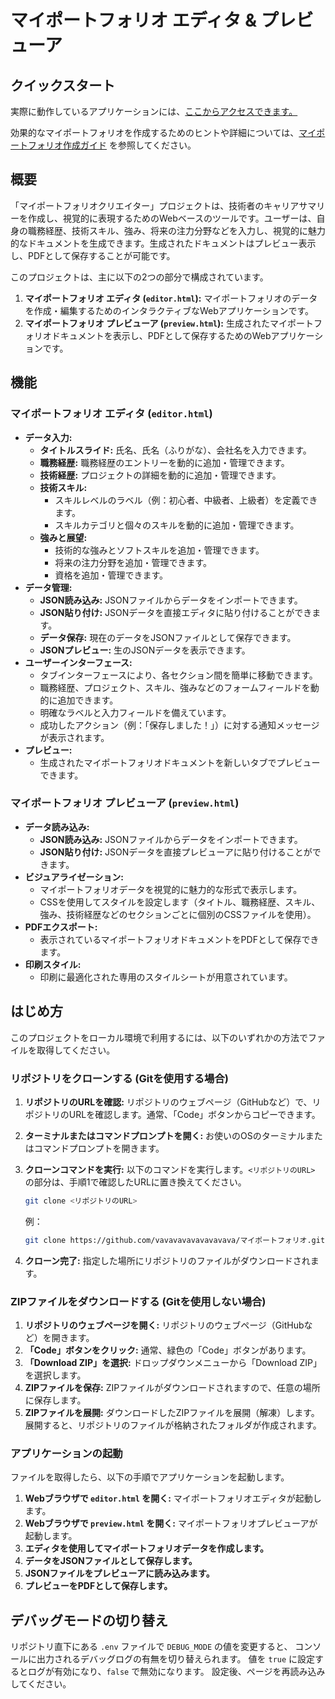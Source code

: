 # マイポートフォリオ エディタ & プレビューア

## クイックスタート

実際に動作しているアプリケーションには、[ここからアクセスできます。](https://vavavavavavavavava.github.io/my-portfolio-creator/)

効果的なマイポートフォリオを作成するためのヒントや詳細については、[マイポートフォリオ作成ガイド](./docs/guide.md) を参照してください。

## 概要

「マイポートフォリオクリエイター」プロジェクトは、技術者のキャリアサマリーを作成し、視覚的に表現するためのWebベースのツールです。ユーザーは、自身の職務経歴、技術スキル、強み、将来の注力分野などを入力し、視覚的に魅力的なドキュメントを生成できます。生成されたドキュメントはプレビュー表示し、PDFとして保存することが可能です。

このプロジェクトは、主に以下の2つの部分で構成されています。

1. **マイポートフォリオ エディタ (`editor.html`):** マイポートフォリオのデータを作成・編集するためのインタラクティブなWebアプリケーションです。
2. **マイポートフォリオ プレビューア (`preview.html`):** 生成されたマイポートフォリオドキュメントを表示し、PDFとして保存するためのWebアプリケーションです。

## 機能

### マイポートフォリオ エディタ (`editor.html`)

* **データ入力:**
  * **タイトルスライド:** 氏名、氏名（ふりがな）、会社名を入力できます。
  * **職務経歴:** 職務経歴のエントリーを動的に追加・管理できます。
  * **技術経歴:** プロジェクトの詳細を動的に追加・管理できます。
  * **技術スキル:**
    * スキルレベルのラベル（例：初心者、中級者、上級者）を定義できます。
    * スキルカテゴリと個々のスキルを動的に追加・管理できます。
  * **強みと展望:**
    * 技術的な強みとソフトスキルを追加・管理できます。
    * 将来の注力分野を追加・管理できます。
    * 資格を追加・管理できます。
* **データ管理:**
  * **JSON読み込み:** JSONファイルからデータをインポートできます。
  * **JSON貼り付け:** JSONデータを直接エディタに貼り付けることができます。
  * **データ保存:** 現在のデータをJSONファイルとして保存できます。
  * **JSONプレビュー:** 生のJSONデータを表示できます。
* **ユーザーインターフェース:**
  * タブインターフェースにより、各セクション間を簡単に移動できます。
  * 職務経歴、プロジェクト、スキル、強みなどのフォームフィールドを動的に追加できます。
  * 明確なラベルと入力フィールドを備えています。
  * 成功したアクション（例：「保存しました！」）に対する通知メッセージが表示されます。
* **プレビュー:**
  * 生成されたマイポートフォリオドキュメントを新しいタブでプレビューできます。
  
### マイポートフォリオ プレビューア (`preview.html`)

* **データ読み込み:**
  * **JSON読み込み:** JSONファイルからデータをインポートできます。
  * **JSON貼り付け:** JSONデータを直接プレビューアに貼り付けることができます。
* **ビジュアライゼーション:**
  * マイポートフォリオデータを視覚的に魅力的な形式で表示します。
  * CSSを使用してスタイルを設定します（タイトル、職務経歴、スキル、強み、技術経歴などのセクションごとに個別のCSSファイルを使用）。
* **PDFエクスポート:**
  * 表示されているマイポートフォリオドキュメントをPDFとして保存できます。
* **印刷スタイル:**
  * 印刷に最適化された専用のスタイルシートが用意されています。

## はじめ方

このプロジェクトをローカル環境で利用するには、以下のいずれかの方法でファイルを取得してください。

### リポジトリをクローンする (Gitを使用する場合)

1. **リポジトリのURLを確認:**  リポジトリのウェブページ（GitHubなど）で、リポジトリのURLを確認します。通常、「Code」ボタンからコピーできます。
2. **ターミナルまたはコマンドプロンプトを開く:**  お使いのOSのターミナルまたはコマンドプロンプトを開きます。
3. **クローンコマンドを実行:** 以下のコマンドを実行します。`<リポジトリのURL>` の部分は、手順1で確認したURLに置き換えてください。

    ```bash
    git clone <リポジトリのURL>
    ```

    例：

    ```bash
    git clone https://github.com/vavavavavavavavava/マイポートフォリオ.git
    ```

4. **クローン完了:**  指定した場所にリポジトリのファイルがダウンロードされます。

### ZIPファイルをダウンロードする (Gitを使用しない場合)

1. **リポジトリのウェブページを開く:**  リポジトリのウェブページ（GitHubなど）を開きます。
2. **「Code」ボタンをクリック:**  通常、緑色の「Code」ボタンがあります。
3. **「Download ZIP」を選択:**  ドロップダウンメニューから「Download ZIP」を選択します。
4. **ZIPファイルを保存:**  ZIPファイルがダウンロードされますので、任意の場所に保存します。
5. **ZIPファイルを展開:**  ダウンロードしたZIPファイルを展開（解凍）します。展開すると、リポジトリのファイルが格納されたフォルダが作成されます。

### アプリケーションの起動

ファイルを取得したら、以下の手順でアプリケーションを起動します。

1. **Webブラウザで `editor.html` を開く:** マイポートフォリオエディタが起動します。
2. **Webブラウザで `preview.html` を開く:** マイポートフォリオプレビューアが起動します。
3. **エディタを使用してマイポートフォリオデータを作成します。**
4. **データをJSONファイルとして保存します。**
5. **JSONファイルをプレビューアに読み込みます。**
6. **プレビューをPDFとして保存します。**

## デバッグモードの切り替え

リポジトリ直下にある `.env` ファイルで `DEBUG_MODE` の値を変更すると、
コンソールに出力されるデバッグログの有無を切り替えられます。
値を `true` に設定するとログが有効になり、`false` で無効になります。
設定後、ページを再読み込みしてください。
